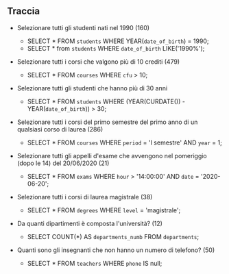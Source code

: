 ## Traccia

- Selezionare tutti gli studenti nati nel 1990 (160)

    - SELECT * FROM `students` WHERE YEAR(`date_of_birth`) = 1990;
    - SELECT * from `students` WHERE `date_of_birth` LIKE('1990%');

- Selezionare tutti i corsi che valgono più di 10 crediti (479)

    - SELECT * FROM `courses` WHERE `cfu` > 10;

- Selezionare tutti gli studenti che hanno più di 30 anni

    - SELECT * FROM `students` WHERE (YEAR(CURDATE()) - YEAR(`date_of_birth`)) > 30;

- Selezionare tutti i corsi del primo semestre del primo anno di un qualsiasi corso di laurea (286)

    - SELECT * FROM `courses` WHERE `period` = 'I semestre' AND `year` = 1;

- Selezionare tutti gli appelli d'esame che avvengono nel pomeriggio (dopo le 14) del 20/06/2020 (21)

    - SELECT * FROM `exams` WHERE `hour` > '14:00:00' AND `date` = '2020-06-20';

- Selezionare tutti i corsi di laurea magistrale (38)

    - SELECT * FROM `degrees` WHERE `level` = 'magistrale';

- Da quanti dipartimenti è composta l'università? (12)

    - SELECT COUNT(*) AS `departments_numb` FROM `departments`;

- Quanti sono gli insegnanti che non hanno un numero di telefono? (50)

    - SELECT * FROM `teachers` WHERE `phone` IS null;